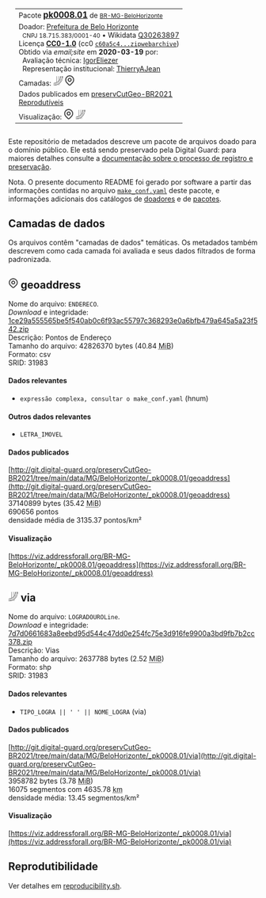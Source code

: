 <aside>
<table align="right" style="padding: 1em">
<tr><td>Pacote <a target="_git" title="link canônico para o git deste pacote" href="http://git.digital-guard.org/preserv-BR/blob/main/data/MG/BeloHorizonte/_pk0008.01"><big><b>pk0008.01</b></big></a> de <small><a target="_osmcodes" title="Jurisdição" href="https://osm.codes/BR-MG-BeloHorizonte">BR-MG-BeloHorizonte</a></small>
</td></tr>
<tr><td>
Doador: <a rel="external" target="_doador" href="https://prefeitura.pbh.gov.br/">Prefeitura de Belo Horizonte</a>
<br/>&nbsp; <small>CNPJ 18.715.383/0001-40</small> • Wikidata <a rel="external" target="_doador" title="link descritor Wikidata do doador" href="https://www.wikidata.org/wiki/Q30263897">Q30263897</a></small><br/>
Licença <a rel="external" target="_doador" href="https://creativecommons.org/publicdomain/zero/1.0/"><b>CC0-1.0</b></a> (cc0 <a title="SHA256 c60a5c4b52d62db992ac18d1647fa7aa0e42926c430d621961ed44c08e3fac5e.zip" href="http://dl.digital-guard.org/c60a5c4b52d62db992ac18d1647fa7aa0e42926c430d621961ed44c08e3fac5e.zip"><code>c60a5c4...zip</code></a><a title="SHA256 https://web.archive.org/web/20220523213131/https://dados.pbh.gov.br/about" href="https://web.archive.org/web/20220523213131/https://dados.pbh.gov.br/about"><code>webarchive</code></a>)<br/>
Obtido via <i>email;site</i> em <b>2020-03-19</b> por:
<br/>&nbsp; Avaliação técnica: <a rel="external" target="_gitPerson" title="usuário Git" href="https://github.com/IgorEliezer">IgorEliezer</a>
<br/>&nbsp; Representação institucional: <a rel="external" target="_gitPerson" title="usuário Git" href="https://github.com/ThierryAJean">ThierryAJean</a><br/>
</td></tr>
<tr><td>Camadas: <a title="via" href="#-via"><img src="https://raw.githubusercontent.com/digital-guard/preserv/main/docs/assets/layerIcon-via.png" alt="via" width="20"/></a> <a title="geoaddress" href="#-geoaddress"><img src="https://raw.githubusercontent.com/digital-guard/preserv/main/docs/assets/layerIcon-geoaddress.png" alt="geoaddress" width="20"/></a> </td></tr>
<tr><td>Dados publicados em <a href="http://git.digital-guard.org/preservCutGeo-BR2021/tree/main/data/MG/BeloHorizonte/_pk0008.01">preservCutGeo-BR2021</a><br/><a href="#reprodutibilidade">Reprodutíveis</a></td></tr>
<tr><td>Visualização: <a title="geoaddress" href="https://viz.addressforall.org/BR-MG-BeloHorizonte/_pk0008.01/geoaddress"><img src="https://raw.githubusercontent.com/digital-guard/preserv/main/docs/assets/layerIcon-geoaddress.png" alt="geoaddress" width="20"/></a> <a title="via" href="https://viz.addressforall.org/BR-MG-BeloHorizonte/_pk0008.01/via"><img src="https://raw.githubusercontent.com/digital-guard/preserv/main/docs/assets/layerIcon-via.png" alt="via" width="20"/></a> </td></tr>
</table>
</aside>

<section>

Este repositório de metadados descreve um pacote de arquivos doado para o domínio público. Ele está sendo preservado pela Digital Guard: para maiores detalhes consulte a [documentação sobre o processo de registro e preservação](https://wiki.addressforall.org/doc/Documentação_Digital-guard).

Nota. O presente documento README foi gerado por software a partir das informações contidas no arquivo [`make_conf.yaml`](make_conf.yaml) deste pacote, e informações adicionais dos catálogos de [doadores](https://git.digital-guard.org/preserv-BR/blob/main/data/donor.csv) e de [pacotes](https://git.digital-guard.org/preserv-BR/blob/main/data/donatedPack.csv).

# Camadas de dados

Os arquivos contêm "camadas de dados" temáticas. Os metadados também descrevem como cada camada foi avaliada e seus dados filtrados de forma padronizada.

## <img src="https://raw.githubusercontent.com/digital-guard/preserv/main/docs/assets/layerIcon-geoaddress.png" alt="geoaddress" width="20"/> geoaddress

Nome do arquivo: `ENDERECO`.<br/>*Download* e integridade: [1ce29a555565be5f540ab0c6f93ac55797c368293e0a6bfb479a645a5a23f542.zip](http://dl.digital-guard.org/1ce29a555565be5f540ab0c6f93ac55797c368293e0a6bfb479a645a5a23f542.zip)<br/>Descrição: Pontos de Endereço<br/>Tamanho do arquivo: 42826370 bytes (40.84 <abbr title="mebibyte">MiB</abbr>)<br/>Formato: csv<br/>SRID: 31983

#### Dados relevantes
* `expressão complexa, consultar o make_conf.yaml` (hnum)

#### Outros dados relevantes
* `LETRA_IMOVEL`

#### Dados publicados
[http://git.digital-guard.org/preservCutGeo-BR2021/tree/main/data/MG/BeloHorizonte/_pk0008.01/geoaddress](http://git.digital-guard.org/preservCutGeo-BR2021/tree/main/data/MG/BeloHorizonte/_pk0008.01/geoaddress)<br/>37140899 bytes (35.42 <abbr title="mebibyte">MiB</abbr>)<br/>690656 pontos<br/>densidade média de 3135.37 pontos/km²

#### Visualização
[https://viz.addressforall.org/BR-MG-BeloHorizonte/_pk0008.01/geoaddress](https://viz.addressforall.org/BR-MG-BeloHorizonte/_pk0008.01/geoaddress)
## <img src="https://raw.githubusercontent.com/digital-guard/preserv/main/docs/assets/layerIcon-via.png" alt="via" width="20"/> via

Nome do arquivo: `LOGRADOUROLine`.<br/>*Download* e integridade: [7d7d0661683a8eebd95d544c47dd0e254fc75e3d916fe9900a3bd9fb7b2cc378.zip](http://dl.digital-guard.org/7d7d0661683a8eebd95d544c47dd0e254fc75e3d916fe9900a3bd9fb7b2cc378.zip)<br/>Descrição: Vias<br/>Tamanho do arquivo: 2637788 bytes (2.52 <abbr title="mebibyte">MiB</abbr>)<br/>Formato: shp<br/>SRID: 31983

#### Dados relevantes
* `TIPO_LOGRA || ' ' || NOME_LOGRA` (via)

#### Dados publicados
[http://git.digital-guard.org/preservCutGeo-BR2021/tree/main/data/MG/BeloHorizonte/_pk0008.01/via](http://git.digital-guard.org/preservCutGeo-BR2021/tree/main/data/MG/BeloHorizonte/_pk0008.01/via)<br/>3958782 bytes (3.78 <abbr title="mebibyte">MiB</abbr>)<br/>16075 segmentos com 4635.78 <abbr title="quilômetros">km</abbr><br/>densidade média: 13.45 segmentos/km²

#### Visualização
[https://viz.addressforall.org/BR-MG-BeloHorizonte/_pk0008.01/via](https://viz.addressforall.org/BR-MG-BeloHorizonte/_pk0008.01/via)

</section>
<section>

# Reprodutibilidade

Ver detalhes em [reproducibility.sh](reproducibility.sh).

</section>

